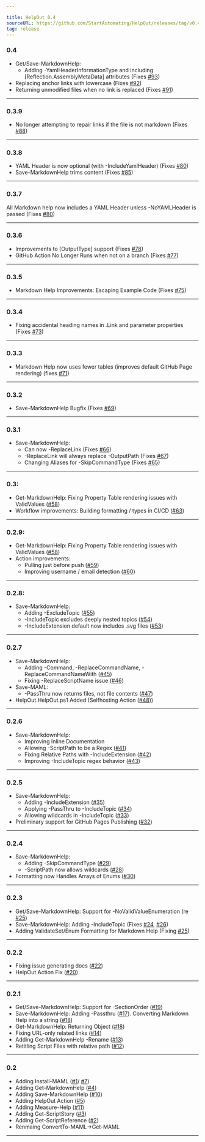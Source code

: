 ```yaml
---

title: HelpOut 0.4
sourceURL: https://github.com/StartAutomating/HelpOut/releases/tag/v0.4
tag: release
---
```

### 0.4

* Get/Save-MarkdownHelp:
  * Adding -YamlHeaderInformationType and including [Reflection.AssemblyMetaData] attributes (Fixes [#93](https://github.com/StartAutomating/HelpOut/issues/93))
* Replacing anchor links with lowercase (Fixes [#92](https://github.com/StartAutomating/HelpOut/issues/92))
* Returning unmodified files when no link is replaced (Fixes [#91](https://github.com/StartAutomating/HelpOut/issues/91))

---

### 0.3.9

* No longer attempting to repair links if the file is not markdown (Fixes [#88](https://github.com/StartAutomating/HelpOut/issues/88))

---

### 0.3.8

* YAML Header is now optional (with -IncludeYamlHeader) (Fixes [#80](https://github.com/StartAutomating/HelpOut/issues/80))
* Save-MarkdownHelp trims content (Fixes [#85](https://github.com/StartAutomating/HelpOut/issues/85))

---

### 0.3.7

All Markdown help now includes a YAML Header unless -NoYAMLHeader is passed (Fixes [#80](https://github.com/StartAutomating/HelpOut/issues/80))

---

### 0.3.6
* Improvements to [OutputType] support (Fixes [#78](https://github.com/StartAutomating/HelpOut/issues/78))
* GitHub Action No Longer Runs when not on a branch (Fixes [#77](https://github.com/StartAutomating/HelpOut/issues/77))

---

### 0.3.5
* Markdown Help Improvements: Escaping Example Code (Fixes [#75](https://github.com/StartAutomating/HelpOut/issues/75))

---

### 0.3.4
* Fixing accidental heading names in .Link and parameter properties (Fixes [#73](https://github.com/StartAutomating/HelpOut/issues/73))

---

### 0.3.3
* Markdown Help now uses fewer tables (improves default GitHub Page rendering) (fixes [#71](https://github.com/StartAutomating/HelpOut/issues/71))

---

### 0.3.2
* Save-MarkdownHelp Bugfix (Fixes [#69](https://github.com/StartAutomating/HelpOut/issues/69))

---

### 0.3.1
* Save-MarkdownHelp:  
  * Can now -ReplaceLink (Fixes [#66](https://github.com/StartAutomating/HelpOut/issues/66))
  * -ReplaceLink will always replace -OutputPath (Fixes [#67](https://github.com/StartAutomating/HelpOut/issues/67))
  * Changing Aliases for -SkipCommandType (Fixes [#65](https://github.com/StartAutomating/HelpOut/issues/65))

---

### 0.3:
* Get-MarkdownHelp: Fixing Property Table rendering issues with ValidValues ([#58](https://github.com/StartAutomating/HelpOut/issues/58))
* Workflow improvements:  Building formatting / types in CI/CD ([#63](https://github.com/StartAutomating/HelpOut/issues/63))
---
### 0.2.9:
* Get-MarkdownHelp: Fixing Property Table rendering issues with ValidValues ([#58](https://github.com/StartAutomating/HelpOut/issues/58))
* Action improvements:
  * Pulling just before push ([#59](https://github.com/StartAutomating/HelpOut/issues/59))
  * Improving username / email detection ([#60](https://github.com/StartAutomating/HelpOut/issues/60))

---

### 0.2.8:
* Save-MarkdownHelp:
  * Adding -ExcludeTopic ([#55](https://github.com/StartAutomating/HelpOut/issues/55))
  * -IncludeTopic excludes deeply nested topics ([#54](https://github.com/StartAutomating/HelpOut/issues/54))
  * -IncludeExtension default now includes .svg files ([#53](https://github.com/StartAutomating/HelpOut/issues/53))

---

### 0.2.7
* Save-MarkdownHelp:
  * Adding -Command, -ReplaceCommandName, -ReplaceCommandNameWith ([#45](https://github.com/StartAutomating/HelpOut/issues/45))
  * Fixing -ReplaceScriptName issue ([#46](https://github.com/StartAutomating/HelpOut/issues/46))
* Save-MAML:
  * -PassThru now returns files, not file contents ([#47](https://github.com/StartAutomating/HelpOut/issues/47))
* HelpOut.HelpOut.ps1 Added (Selfhosting Action ([#48](https://github.com/StartAutomating/HelpOut/issues/48)))

---

### 0.2.6
* Save-MarkdownHelp:
  * Improving Inline Documentation
  * Allowing -ScriptPath to be a Regex ([#41](https://github.com/StartAutomating/HelpOut/issues/41))
  * Fixing Relative Paths with -IncludeExtension ([#42](https://github.com/StartAutomating/HelpOut/issues/42))
  * Improving -IncludeTopic regex behavior ([#43](https://github.com/StartAutomating/HelpOut/issues/43))

---

### 0.2.5
* Save-MarkdownHelp:
  * Adding -IncludeExtension ([#35](https://github.com/StartAutomating/HelpOut/issues/35))
  * Applying -PassThru to -IncludeTopic ([#34](https://github.com/StartAutomating/HelpOut/issues/34))
  * Allowing wildcards in -IncludeTopic ([#33](https://github.com/StartAutomating/HelpOut/issues/33))
* Preliminary support for GitHub Pages Publishing ([#32](https://github.com/StartAutomating/HelpOut/issues/32))

---

### 0.2.4
* Save-MarkdownHelp:
  * Adding -SkipCommandType ([#29](https://github.com/StartAutomating/HelpOut/issues/29))
  * -ScriptPath now allows wildcards ([#28](https://github.com/StartAutomating/HelpOut/issues/28))
* Formatting now Handles Arrays of Enums ([#30](https://github.com/StartAutomating/HelpOut/issues/30))

---

### 0.2.3
* Get/Save-MarkdownHelp:  Support for -NoValidValueEnumeration (re [#25](https://github.com/StartAutomating/HelpOut/issues/25))
* Save-MarkdownHelp:  Adding -IncludeTopic (Fixes [#24](https://github.com/StartAutomating/HelpOut/issues/24), [#26](https://github.com/StartAutomating/HelpOut/issues/26))
* Adding ValidateSet/Enum Formatting for Markdown Help (Fixing [#25](https://github.com/StartAutomating/HelpOut/issues/25))


---

### 0.2.2
* Fixing issue generating docs ([#22](https://github.com/StartAutomating/HelpOut/issues/22))
* HelpOut Action Fix ([#20](https://github.com/StartAutomating/HelpOut/issues/20))

---

### 0.2.1
* Get/Save-MarkdownHelp:  Support for -SectionOrder ([#19](https://github.com/StartAutomating/HelpOut/issues/19))
* Save-MarkdownHelp:  Adding -Passthru ([#17](https://github.com/StartAutomating/HelpOut/issues/17)).  Converting Markdown Help into a string ([#18](https://github.com/StartAutomating/HelpOut/issues/18))
* Get-MarkdownHelp: Returning Object ([#18](https://github.com/StartAutomating/HelpOut/issues/18))
* Fixing URL-only related links ([#14](https://github.com/StartAutomating/HelpOut/issues/14))
* Adding Get-MarkdownHelp -Rename ([#13](https://github.com/StartAutomating/HelpOut/issues/13))
* Retitling Script Files with relative path ([#12](https://github.com/StartAutomating/HelpOut/issues/12))

---

### 0.2
* Adding Install-MAML ([#1](https://github.com/StartAutomating/HelpOut/issues/1)/ [#7](https://github.com/StartAutomating/HelpOut/issues/7))
* Adding Get-MarkdownHelp ([#4](https://github.com/StartAutomating/HelpOut/issues/4))
* Adding Save-MarkdownHelp ([#10](https://github.com/StartAutomating/HelpOut/issues/10))
* Adding HelpOut Action ([#5](https://github.com/StartAutomating/HelpOut/issues/5))
* Adding Measure-Help ([#11](https://github.com/StartAutomating/HelpOut/issues/11))
* Adding Get-ScriptStory ([#3](https://github.com/StartAutomating/HelpOut/issues/3))
* Adding Get-ScriptReference ([#2](https://github.com/StartAutomating/HelpOut/issues/2))
* Renmaing ConvertTo-MAML->Get-MAML

---
